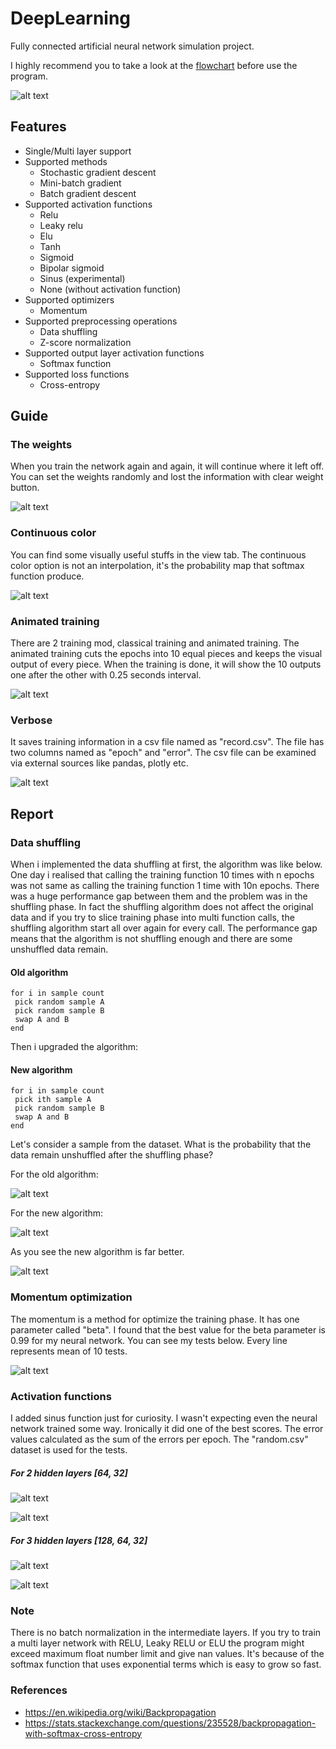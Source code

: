 # DeepLearning
Fully connected artificial neural network simulation project.

I highly recommend you to take a look at the [flowchart](github%20resource/app_flowchart.png) before use the program.

![alt text](github%20resource/app_main.png)

## Features

* Single/Multi layer support
* Supported methods
  * Stochastic gradient descent
  * Mini-batch gradient
  * Batch gradient descent
* Supported activation functions
  * Relu
  * Leaky relu
  * Elu
  * Tanh
  * Sigmoid
  * Bipolar sigmoid
  * Sinus (experimental)
  * None (without activation function)
* Supported optimizers
  * Momentum
* Supported preprocessing operations
  * Data shuffling
  * Z-score normalization
* Supported output layer activation functions
  * Softmax function
* Supported loss functions
  * Cross-entropy

## Guide

### The weights

When you train the network again and again, it will continue where it left off. You can set the weights randomly and lost the information with clear weight button.

![alt text](github%20resource/app_weight.gif)

### Continuous color

You can find some visually useful stuffs in the view tab. The continuous color option is not an interpolation, it's the probability map that softmax function produce.

![alt text](github%20resource/app_color.gif)

### Animated training

There are 2 training mod, classical training and animated training. The animated training cuts the epochs into 10 equal pieces and keeps the visual output of every piece. When the training is done, it will show the 10 outputs one after the other with 0.25 seconds interval.

![alt text](github%20resource/app_animation.gif)

### Verbose

It saves training information in a csv file named as "record.csv". The file has two columns named as "epoch" and "error". The csv file can be examined via external sources like pandas, plotly etc.

![alt text](github%20resource/app_verbose.gif)

## Report

### Data shuffling

When i implemented the data shuffling at first, the algorithm was like below. One day i realised that calling the training function 10 times with n epochs was not same as calling the training function 1 time with 10n epochs. There was a huge performance gap between them and the problem was in the shuffling phase. In fact the shuffling algorithm does not affect the original data and if you try to slice training phase into multi function calls, the shuffling algorithm start all over again for every call. The performance gap means that the algorithm is not shuffling enough and there are some unshuffled data remain.

#### Old algorithm
```
for i in sample count
 pick random sample A
 pick random sample B
 swap A and B
end
```

Then i upgraded the algorithm:

#### New algorithm

```
for i in sample count
 pick ith sample A
 pick random sample B
 swap A and B
end
```

Let's consider a sample from the dataset. What is the probability that the data remain unshuffled after the shuffling phase?

For the old algorithm:

![alt text](github%20resource/app_random_shuffle.svg)

For the new algorithm:

![alt text](github%20resource/app_iterative_shuffle.svg)


As you see the new algorithm is far better.

![alt text](github%20resource/app_graph_shuffle.png)

### Momentum optimization

The momentum is a method for optimize the training phase. It has one parameter called "beta". I found that the best value for the beta parameter is 0.99 for my neural network. You can see my tests below. Every line represents mean of 10 tests.

![alt text](github%20resource/app_graph_momentum.png)

### Activation functions

I added sinus function just for curiosity. I wasn't expecting even the neural network trained some way. Ironically it did one of the best scores. The error values calculated as the sum of the errors per epoch. The "random.csv" dataset is used for the tests. 

##### For 2 hidden layers [64, 32]

![alt text](github%20resource/app_graph_activation.png)

![alt text](github%20resource/app_graph_activation_time.png)

##### For 3 hidden layers [128, 64, 32]

![alt text](github%20resource/app_graph_activation2.png)

![alt text](github%20resource/app_graph_activation_time2.png)

### Note

There is no batch normalization in the intermediate layers. If you try to train a multi layer network with RELU, Leaky RELU or ELU the program might exceed maximum float number limit and give nan values. It's because of the softmax function that uses exponential terms which is easy to grow so fast.

### References

* https://en.wikipedia.org/wiki/Backpropagation
* https://stats.stackexchange.com/questions/235528/backpropagation-with-softmax-cross-entropy
